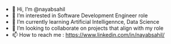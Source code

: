 - 👋 Hi, I’m @nayabsahil
- 👀 I’m interested in Software Development Engineer role
- 🌱 I’m currently learning Artificial Intelligennce, Data Science
- 💞️ I’m looking to collaborate on projects that align with my role
- 📫 How to reach me : https://www.linkedin.com/in/nayabsahil/

<!---
nayabsahil/nayabsahil is a ✨ special ✨ repository because its `README.md` (this file) appears on your GitHub profile.
You can click the Preview link to take a look at your changes.
--->
